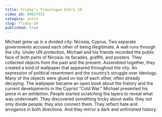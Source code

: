 ```yaml
---
title: Friday's Travelogue Entry 10
video_id: 99637933
category: intro
slug: friday-10
published: true
---
```


Michael grew up in a divided city: Nicosia, Cyprus. Two separate governments accused each other of being illegitimate.  A wall runs through the city. Under UN protection, Michael and his friends recorded the public face of both parts of Nicosia: its facades, graffiti, and posters. They collected objects from the past and the present. Assembled together, they created a kind of wallpaper that appeared throughout the city. An expression of political resentment and the country’s struggle over ideology. Many of the objects were glued on top of each other, often already decaying. The wallpaper became an open book about the history and the current developments in the Cypriot “Cold War.” Michael presented his piece in an exhibition. People started scratching the layers to reveal what was underneath. They discovered something tricky about walls: they not only divide people; they also connect them. They reflect hate and arrogance in both directions. And they mirror a dark and unfinished history. 
